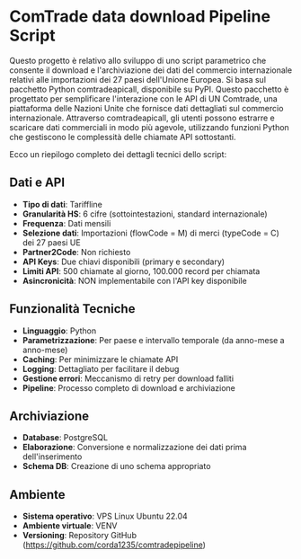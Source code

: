 # ComTrade data download Pipeline Script

Questo progetto è relativo allo sviluppo di uno script parametrico che consente il download e l'archiviazione dei dati del commercio internazionale relativi alle importazioni dei 27 paesi dell'Unione Europea.
Si basa sul pacchetto Python comtradeapicall, disponibile su PyPI. Questo pacchetto è progettato per semplificare l'interazione con le API di UN Comtrade, una piattaforma delle Nazioni Unite che fornisce dati dettagliati sul commercio internazionale. Attraverso comtradeapicall, gli utenti possono estrarre e scaricare dati commerciali in modo più agevole, utilizzando funzioni Python che gestiscono le complessità delle chiamate API sottostanti.

Ecco un riepilogo completo dei dettagli tecnici dello script:

## Dati e API
- **Tipo di dati**: Tariffline 
- **Granularità HS**: 6 cifre (sottointestazioni, standard internazionale)
- **Frequenza**: Dati mensili
- **Selezione dati**: Importazioni (flowCode = M) di merci (typeCode = C) dei 27 paesi UE
- **Partner2Code**: Non richiesto
- **API Keys**: Due chiavi disponibili (primary e secondary)
- **Limiti API**: 500 chiamate al giorno, 100.000 record per chiamata
- **Asincronicità**: NON implementabile con l'API key disponibile

## Funzionalità Tecniche
- **Linguaggio**: Python
- **Parametrizzazione**: Per paese e intervallo temporale (da anno-mese a anno-mese)
- **Caching**: Per minimizzare le chiamate API
- **Logging**: Dettagliato per facilitare il debug
- **Gestione errori**: Meccanismo di retry per download falliti
- **Pipeline**: Processo completo di download e archiviazione

## Archiviazione
- **Database**: PostgreSQL
- **Elaborazione**: Conversione e normalizzazione dei dati prima dell'inserimento
- **Schema DB**: Creazione di uno schema appropriato

## Ambiente
- **Sistema operativo**: VPS Linux Ubuntu 22.04
- **Ambiente virtuale**: VENV
- **Versioning**: Repository GitHub (https://github.com/corda1235/comtradepipeline)
